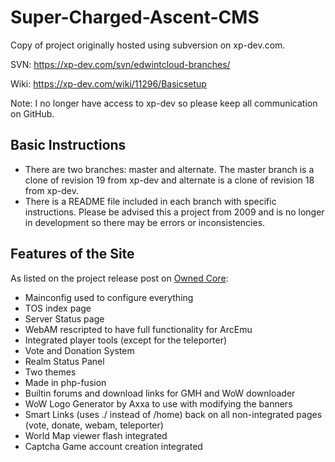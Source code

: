# Super-Charged-Ascent-CMS
Copy of project originally hosted using subversion on xp-dev.com.

SVN: https://xp-dev.com/svn/edwintcloud-branches/

Wiki: https://xp-dev.com/wiki/11296/Basicsetup

Note: I no longer have access to xp-dev so please keep all communication on GitHub.

## Basic Instructions 
+ There are two branches: master and alternate. The master branch is a clone of revision 19 from xp-dev and alternate is a clone of revision 18 from xp-dev.
+ There is a README file included in each branch with specific instructions. Please be advised this a project from 2009 and is no longer in development so there may be errors or inconsistencies.

## Features of the Site

As listed on the project release post on [Owned Core](https://www.ownedcore.com/forums/world-of-warcraft/world-of-warcraft-emulator-servers/231704-release-progress-super-charged-ascent-cms.html):

- Mainconfig used to configure everything
- TOS index page 
- Server Status page
- WebAM rescripted to have full functionality for ArcEmu
- Integrated player tools (except for the teleporter)
- Vote and Donation System
- Realm Status Panel
- Two themes
- Made in php-fusion
- Builtin forums and download links for GMH and WoW downloader
- WoW Logo Generator by Axxa to use with modifying the banners
- Smart Links (uses ./ instead of /home) back on all non-integrated pages (vote, donate, webam, teleporter)
- World Map viewer flash integrated
- Captcha Game account creation integrated